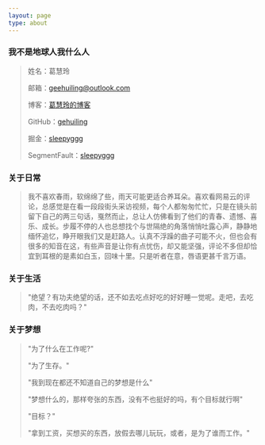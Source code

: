 ```yaml
---
layout: page
type: about
---
```


### 我不是地球人我什么人

> 姓名：葛慧玲
>
> 邮箱：geehuiling@outlook.com
>
> 博客：[葛慧玲的博客](https://gehuiling.github.io/)
>
> GitHub：[gehuiling](https://github.com/gehuiling/)
>
> 掘金：[sleepyggg](https://juejin.im/user/5c36d18b6fb9a049ff4e52aa)
>
> SegmentFault：[sleepyggg]( https://segmentfault.com/u/sleepygee)

### 关于日常

> 我不喜欢春雨，软绵绵了些，雨天可能更适合养耳朵。喜欢看网易云的评论，总感觉是在看一段段街头采访视频，每个人都匆匆忙忙，只是在镜头前留下自己的两三句话，戛然而止，总让人仿佛看到了他们的青春、遗憾、喜乐、成长。步履不停的人也总想找个与世隔绝的角落悄悄吐露心声，静静地缅怀追忆，睁开眼我们又是赶路人。认真不浮躁的曲子可能不火，但也会有很多的知音在这，有些声音是让你有点忧伤，却又能坚强，评论不多但却恰宜到耳根的是素如白玉，回味十里。只是听者在意，唇语更甚千言万语。

### 关于生活
 
> "绝望？有功夫绝望的话，还不如去吃点好吃的好好睡一觉呢。走吧，去吃肉，不去吃肉吗？"

### 关于梦想

> "为了什么在工作呢?"
> 
> "为了生存。"
> 
> "我到现在都还不知道自己的梦想是什么"
> 
> "梦想什么的，那样夸张的东西，没有不也挺好的吗，有个目标就行啊"
> 
> "目标？"
> 
> "拿到工资，买想买的东西，放假去哪儿玩玩，或者，是为了谁而工作。"